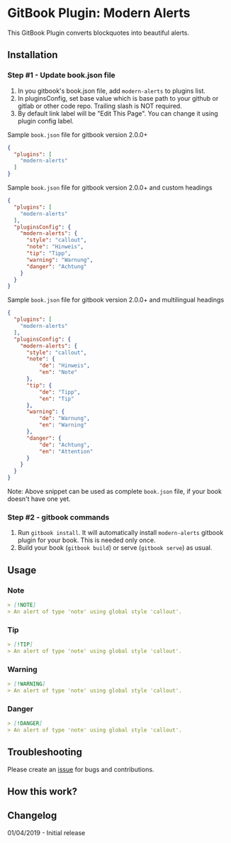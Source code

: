 # GitBook Plugin: Modern Alerts

This GitBook Plugin converts blockquotes into beautiful alerts.

## Installation

### Step #1 - Update book.json file

1. In you gitbook's book.json file, add `modern-alerts` to plugins list.
2. In pluginsConfig, set base value which is base path to your github or gitlab or other code repo. Trailing slash is NOT required.
3. By default link label will be "Edit This Page". You can change it using plugin config label.

Sample `book.json` file for gitbook version 2.0.0+

```json
{
  "plugins": [
    "modern-alerts"
  ]
}
```

Sample `book.json` file for gitbook version 2.0.0+ and custom headings

```json
{
  "plugins": [
    "modern-alerts"
  ],
  "pluginsConfig": {
    "modern-alerts": {
      "style": "callout",
      "note": "Hinweis",
      "tip": "Tipp",
      "warning": "Warnung",
      "danger": "Achtung"
    }
  }
}
```

Sample `book.json` file for gitbook version 2.0.0+  and multilingual headings

```json
{
  "plugins": [
    "modern-alerts"
  ],
  "pluginsConfig": {
    "modern-alerts": {
      "style": "callout",
      "note": {
          "de": "Hinweis",
          "en": "Note"
      },
      "tip": {
          "de": "Tipp",
          "en": "Tip"
      },
      "warning": {
          "de": "Warnung",
          "en": "Warning"
      },
      "danger": {
          "de": "Achtung",
          "en": "Attention"
      }
    }
  }
}
```

Note: Above snippet can be used as complete `book.json` file, if your book doesn't have one yet.

### Step #2 - gitbook commands

1. Run `gitbook install`. It will automatically install `modern-alerts` gitbook plugin for your book. This is needed only once.
2. Build your book (`gitbook build`) or serve (`gitbook serve`) as usual.

## Usage

### Note

```markdown
> [!NOTE]
> An alert of type 'note' using global style 'callout'.
```

### Tip

```markdown
> [!TIP]
> An alert of type 'note' using global style 'callout'.
```

### Warning

```markdown
> [!WARNING]
> An alert of type 'note' using global style 'callout'.
```

### Danger

```markdown
> [!DANGER]
> An alert of type 'note' using global style 'callout'.
```

## Troubleshooting

Please create an [issue](https://github.com/zanfab/gitbook-plugin-modern-alerts/issues) for bugs and contributions.

## How this work?

## Changelog
01/04/2019 - Initial release